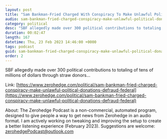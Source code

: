 ```yaml
---
layout: post
title: "Sam Bankman-Fried Charged With Conspiracy To Make Unlawful Political Donations, Defraud Federal Election Commission"
audio: sam-bankman-fried-charged-conspiracy-make-unlawful-political-donations-defraud-federal-0
category: political
desc: "SBF allegedly made over 300 political contributions to totaling of tens of millions of dollars through straw donors..."
duration: 00:02:47
length: 167
datetime: Thu, 23 Feb 2023 14:46:00 +0000
tags: podcast
guid: sam-bankman-fried-charged-conspiracy-make-unlawful-political-donations-defraud-federal-0
order: 2
---
```

SBF allegedly made over 300 political contributions to totaling of tens of millions of dollars through straw donors...

Link: [https://www.zerohedge.com/political/sam-bankman-fried-charged-conspiracy-make-unlawful-political-donations-defraud-federal](https://www.zerohedge.com/political/sam-bankman-fried-charged-conspiracy-make-unlawful-political-donations-defraud-federal)

About: The Zerohedge Podcast is a non-commercial, automated program, designed to give people a way to get news from Zerohedge in an audio format.  I am actively working on tweaking and improving the setup to create a better listening experience (February 2023).  Suggestions are welcome: [zerohedgePodcast@outlook.com](mailto:zerohedgePodcast@outlook.com)